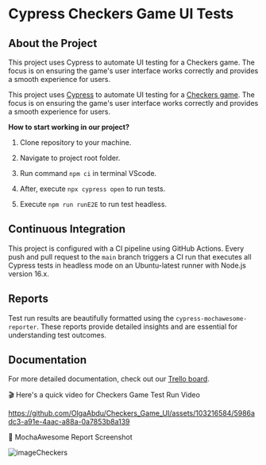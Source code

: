 ﻿# Cypress Checkers Game UI Tests

## About the Project
This project uses Cypress to automate UI testing for a Checkers game. The focus is on ensuring the game's user interface works correctly and provides a smooth experience for users.

This project uses [Cypress](https://www.cypress.io/) to automate UI testing for a [Checkers game](https://www.gamesforthebrain.com/game/checkers/). The focus is on ensuring the game's user interface works correctly and provides a smooth experience for users.

**How to start working in our project?**

1. Clone repository to your machine.

2. Navigate to project root folder.

3. Run command ```npm ci``` in terminal VScode.

4. After, execute ```npx cypress open```  to run tests.

5. Execute ```npm run runE2E``` to run test headless.

## Continuous Integration

This project is configured with a CI pipeline using GitHub Actions. Every push and pull request to the `main` branch triggers a CI run that executes all Cypress tests in headless mode on an Ubuntu-latest runner with Node.js version 16.x.

## Reports

Test run results are beautifully formatted using the `cypress-mochawesome-reporter`. These reports provide detailed insights and are essential for understanding test outcomes.


## Documentation

For more detailed documentation, check out our [Trello board](https://trello.com/b/5ROY8M5D/assessmentjscypressapi).


🎬 Here's a quick video for Checkers Game Test Run Video

https://github.com/OlgaAbdu/Checkers_Game_UI/assets/103216584/5986adc3-a91e-4aac-a88a-0a7853b8a139

📸 MochaAwesome Report Screenshot 

![imageCheckers](https://github.com/OlgaAbdu/Checkers_Game_UI/assets/103216584/3de88abf-9819-43be-a5bc-620c9b079a29)

